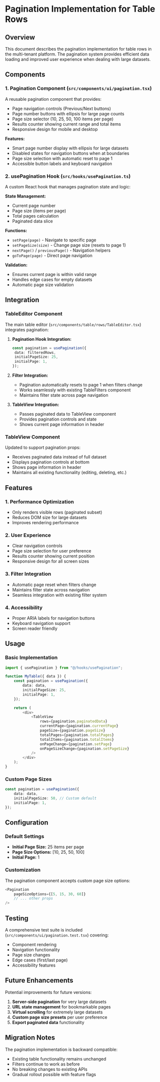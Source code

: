 <!-- @format -->

# Pagination Implementation for Table Rows

## Overview

This document describes the pagination implementation for table rows in the
multi-tenant platform. The pagination system provides efficient data loading and
improved user experience when dealing with large datasets.

## Components

### 1. Pagination Component (`src/components/ui/pagination.tsx`)

A reusable pagination component that provides:

- Page navigation controls (Previous/Next buttons)
- Page number buttons with ellipsis for large page counts
- Page size selector (10, 25, 50, 100 items per page)
- Results counter showing current range and total items
- Responsive design for mobile and desktop

**Features:**

- Smart page number display with ellipsis for large datasets
- Disabled states for navigation buttons when at boundaries
- Page size selection with automatic reset to page 1
- Accessible button labels and keyboard navigation

### 2. usePagination Hook (`src/hooks/usePagination.ts`)

A custom React hook that manages pagination state and logic:

**State Management:**

- Current page number
- Page size (items per page)
- Total pages calculation
- Paginated data slice

**Functions:**

- `setPage(page)` - Navigate to specific page
- `setPageSize(size)` - Change page size (resets to page 1)
- `nextPage()` / `previousPage()` - Navigation helpers
- `goToPage(page)` - Direct page navigation

**Validation:**

- Ensures current page is within valid range
- Handles edge cases for empty datasets
- Automatic page size validation

## Integration

### TableEditor Component

The main table editor (`src/components/table/rows/TableEditor.tsx`) integrates
pagination:

1. **Pagination Hook Integration:**

   ```typescript
   const pagination = usePagination({
   	data: filteredRows,
   	initialPageSize: 25,
   	initialPage: 1,
   });
   ```

2. **Filter Integration:**

   - Pagination automatically resets to page 1 when filters change
   - Works seamlessly with existing TableFilters component
   - Maintains filter state across page navigation

3. **TableView Integration:**
   - Passes paginated data to TableView component
   - Provides pagination controls and state
   - Shows current page information in header

### TableView Component

Updated to support pagination props:

- Receives paginated data instead of full dataset
- Displays pagination controls at bottom
- Shows page information in header
- Maintains all existing functionality (editing, deleting, etc.)

## Features

### 1. Performance Optimization

- Only renders visible rows (paginated subset)
- Reduces DOM size for large datasets
- Improves rendering performance

### 2. User Experience

- Clear navigation controls
- Page size selection for user preference
- Results counter showing current position
- Responsive design for all screen sizes

### 3. Filter Integration

- Automatic page reset when filters change
- Maintains filter state across navigation
- Seamless integration with existing filter system

### 4. Accessibility

- Proper ARIA labels for navigation buttons
- Keyboard navigation support
- Screen reader friendly

## Usage

### Basic Implementation

```typescript
import { usePagination } from "@/hooks/usePagination";

function MyTable({ data }) {
	const pagination = usePagination({
		data: data,
		initialPageSize: 25,
		initialPage: 1,
	});

	return (
		<div>
			<TableView
				rows={pagination.paginatedData}
				currentPage={pagination.currentPage}
				pageSize={pagination.pageSize}
				totalPages={pagination.totalPages}
				totalItems={pagination.totalItems}
				onPageChange={pagination.setPage}
				onPageSizeChange={pagination.setPageSize}
			/>
		</div>
	);
}
```

### Custom Page Sizes

```typescript
const pagination = usePagination({
	data: data,
	initialPageSize: 50, // Custom default
	initialPage: 1,
});
```

## Configuration

### Default Settings

- **Initial Page Size:** 25 items per page
- **Page Size Options:** [10, 25, 50, 100]
- **Initial Page:** 1

### Customization

The pagination component accepts custom page size options:

```typescript
<Pagination
	pageSizeOptions={[5, 15, 30, 60]}
	// ... other props
/>
```

## Testing

A comprehensive test suite is included (`src/components/ui/pagination.test.tsx`)
covering:

- Component rendering
- Navigation functionality
- Page size changes
- Edge cases (first/last page)
- Accessibility features

## Future Enhancements

Potential improvements for future versions:

1. **Server-side pagination** for very large datasets
2. **URL state management** for bookmarkable pages
3. **Virtual scrolling** for extremely large datasets
4. **Custom page size presets** per user preference
5. **Export paginated data** functionality

## Migration Notes

The pagination implementation is backward compatible:

- Existing table functionality remains unchanged
- Filters continue to work as before
- No breaking changes to existing APIs
- Gradual rollout possible with feature flags
